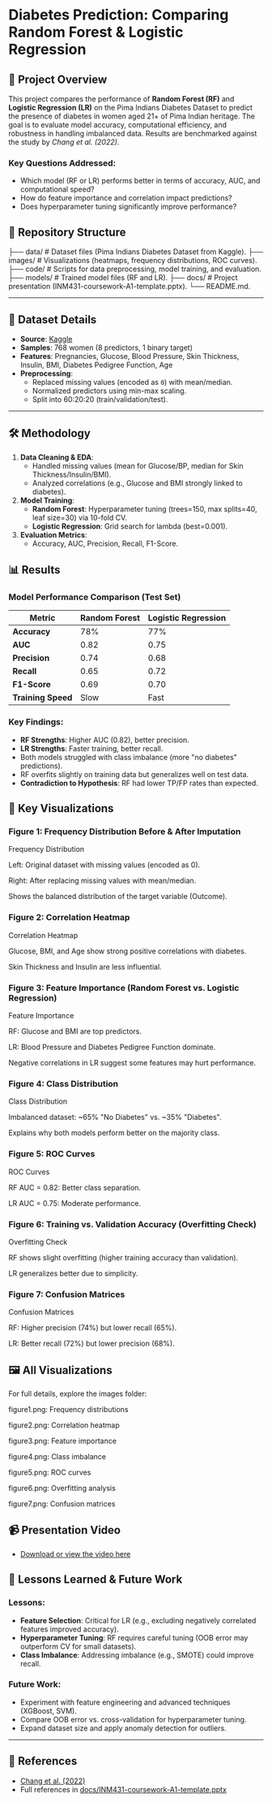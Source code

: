 # Diabetes Prediction: Comparing Random Forest & Logistic Regression

## 📌 Project Overview
This project compares the performance of **Random Forest (RF)** and **Logistic Regression (LR)** on the Pima Indians Diabetes Dataset to predict the presence of diabetes in women aged 21+ of Pima Indian heritage. The goal is to evaluate model accuracy, computational efficiency, and robustness in handling imbalanced data. Results are benchmarked against the study by *Chang et al. (2022)*.

### Key Questions Addressed:
- Which model (RF or LR) performs better in terms of accuracy, AUC, and computational speed?
- How do feature importance and correlation impact predictions?
- Does hyperparameter tuning significantly improve performance?


## 📂 Repository Structure
├── data/ # Dataset files (Pima Indians Diabetes Dataset from Kaggle).
├── images/ # Visualizations (heatmaps, frequency distributions, ROC curves).
├── code/ # Scripts for data preprocessing, model training, and evaluation.
├── models/ # Trained model files (RF and LR).
├── docs/ # Project presentation (INM431-coursework-A1-template.pptx).
└── README.md.



---

## 🏥 Dataset Details
- **Source**: [Kaggle](https://www.kaggle.com/datasets/uciml/pima-indians-diabetes-database)
- **Samples**: 768 women (8 predictors, 1 binary target)
- **Features**: Pregnancies, Glucose, Blood Pressure, Skin Thickness, Insulin, BMI, Diabetes Pedigree Function, Age
- **Preprocessing**:
  - Replaced missing values (encoded as `0`) with mean/median.
  - Normalized predictors using min-max scaling.
  - Split into 60:20:20 (train/validation/test).

---

## 🛠️ Methodology
1. **Data Cleaning & EDA**:
   - Handled missing values (mean for Glucose/BP, median for Skin Thickness/Insulin/BMI).
   - Analyzed correlations (e.g., Glucose and BMI strongly linked to diabetes).
2. **Model Training**:
   - **Random Forest**: Hyperparameter tuning (trees=150, max splits=40, leaf size=30) via 10-fold CV.
   - **Logistic Regression**: Grid search for lambda (best=0.001).
3. **Evaluation Metrics**:
   - Accuracy, AUC, Precision, Recall, F1-Score.


## 📊 Results
### Model Performance Comparison (Test Set)
| Metric               | Random Forest | Logistic Regression |
|----------------------|---------------|---------------------|
| **Accuracy**         | 78%           | 77%                 |
| **AUC**              | 0.82          | 0.75                |
| **Precision**        | 0.74          | 0.68                |
| **Recall**           | 0.65          | 0.72                |
| **F1-Score**         | 0.69          | 0.70                |
| **Training Speed**   | Slow          | Fast                |

### Key Findings:
- **RF Strengths**: Higher AUC (0.82), better precision.
- **LR Strengths**: Faster training, better recall.
- Both models struggled with class imbalance (more "no diabetes" predictions).
- RF overfits slightly on training data but generalizes well on test data.
- **Contradiction to Hypothesis**: RF had lower TP/FP rates than expected.


## 📸 Key Visualizations
### Figure 1: Frequency Distribution Before & After Imputation
Frequency Distribution

Left: Original dataset with missing values (encoded as 0).

Right: After replacing missing values with mean/median.

Shows the balanced distribution of the target variable (Outcome).

### Figure 2: Correlation Heatmap
Correlation Heatmap

Glucose, BMI, and Age show strong positive correlations with diabetes.

Skin Thickness and Insulin are less influential.

### Figure 3: Feature Importance (Random Forest vs. Logistic Regression)
Feature Importance

RF: Glucose and BMI are top predictors.

LR: Blood Pressure and Diabetes Pedigree Function dominate.

Negative correlations in LR suggest some features may hurt performance.

### Figure 4: Class Distribution
Class Distribution

Imbalanced dataset: ~65% "No Diabetes" vs. ~35% "Diabetes".

Explains why both models perform better on the majority class.

### Figure 5: ROC Curves
ROC Curves

RF AUC = 0.82: Better class separation.

LR AUC = 0.75: Moderate performance.

### Figure 6: Training vs. Validation Accuracy (Overfitting Check)
Overfitting Check

RF shows slight overfitting (higher training accuracy than validation).

LR generalizes better due to simplicity.

### Figure 7: Confusion Matrices
Confusion Matrices

RF: Higher precision (74%) but lower recall (65%).

LR: Better recall (72%) but lower precision (68%).

## 🖼️ All Visualizations

For full details, explore the images folder:

figure1.png: Frequency distributions

figure2.png: Correlation heatmap

figure3.png: Feature importance

figure4.png: Class imbalance

figure5.png: ROC curves

figure6.png: Overfitting analysis

figure7.png: Confusion matrices


## 📹 Presentation Video  
- [Download or view the video here](videos/project_explanation.mp4)  


## 📝 Lessons Learned & Future Work
### Lessons:
- **Feature Selection**: Critical for LR (e.g., excluding negatively correlated features improved accuracy).
- **Hyperparameter Tuning**: RF requires careful tuning (OOB error may outperform CV for small datasets).
- **Class Imbalance**: Addressing imbalance (e.g., SMOTE) could improve recall.

### Future Work:
- Experiment with feature engineering and advanced techniques (XGBoost, SVM).
- Compare OOB error vs. cross-validation for hyperparameter tuning.
- Expand dataset size and apply anomaly detection for outliers.

---

## 🔗 References
- [Chang et al. (2022)](https://doi.org/10.1007/s00521-022-07049-z)
- Full references in [docs/INM431-coursework-A1-template.pptx](docs/INM431-coursework-A1-template.pptx)
